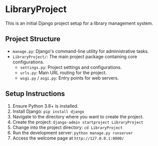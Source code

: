 # LibraryProject

This is an initial Django project setup for a library management system.

## Project Structure

- `manage.py`: Django's command-line utility for administrative tasks.
- `LibraryProject/`: The main project package containing core configurations.
    - `settings.py`: Project settings and configurations.
    - `urls.py`: Main URL routing for the project.
    - `wsgi.py` / `asgi.py`: Entry points for web servers.

## Setup Instructions

1.  Ensure Python 3.8+ is installed.
2.  Install Django: `pip install django`
3.  Navigate to the directory where you want to create the project.
4.  Create the project: `django-admin startproject LibraryProject`
5.  Change into the project directory: `cd LibraryProject`
6.  Run the development server: `python manage.py runserver`
7.  Access the welcome page at `http://127.0.0.1:8000/`